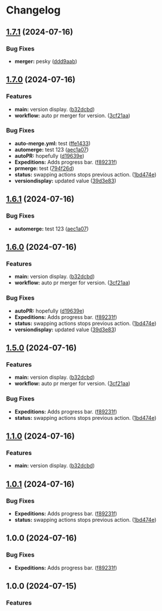 # Changelog

## [1.7.1](https://github.com/Fishbone-Aquatics/Aquarium-Capitalists/compare/v1.7.0...v1.7.1) (2024-07-16)


### Bug Fixes

* **merger:** pesky ([ddd9aab](https://github.com/Fishbone-Aquatics/Aquarium-Capitalists/commit/ddd9aab42632ec3177a18a065947dd4e6884cd62))

## [1.7.0](https://github.com/Fishbone-Aquatics/Aquarium-Capitalists/compare/v1.6.2...v1.7.0) (2024-07-16)


### Features

* **main:** version display. ([b32dcbd](https://github.com/Fishbone-Aquatics/Aquarium-Capitalists/commit/b32dcbd01eb3b964eb67afb2dd41480766eea248))
* **workflow:** auto pr merger for version. ([3cf21aa](https://github.com/Fishbone-Aquatics/Aquarium-Capitalists/commit/3cf21aa72caee60f27ae947471d1f8f1ab4f712a))


### Bug Fixes

* **auto-merge.yml:** test ([ffe1433](https://github.com/Fishbone-Aquatics/Aquarium-Capitalists/commit/ffe1433946ed55aafe3e3d755c292a1c0159f86a))
* **automerge:** test 123 ([aec1a07](https://github.com/Fishbone-Aquatics/Aquarium-Capitalists/commit/aec1a077d1bad5b5f37bca25782d0dd01558298a))
* **autoPR:** hopefully ([d19639e](https://github.com/Fishbone-Aquatics/Aquarium-Capitalists/commit/d19639e327c9ea44b14197e4f87fdd9b3a8f86f5))
* **Expeditions:** Adds progress bar. ([f89231f](https://github.com/Fishbone-Aquatics/Aquarium-Capitalists/commit/f89231fb996df0fe57283c574537ad6cd35ebbee))
* **prmerge:** test ([794f26d](https://github.com/Fishbone-Aquatics/Aquarium-Capitalists/commit/794f26d4ab6b9e523ad311c9120af6a2e83acf88))
* **status:** swapping actions stops previous action. ([1bd474e](https://github.com/Fishbone-Aquatics/Aquarium-Capitalists/commit/1bd474ea03ba2acec9321bc6e0152fb400aa509a))
* **versiondisplay:** updated value ([39d3e83](https://github.com/Fishbone-Aquatics/Aquarium-Capitalists/commit/39d3e837f91c3eaa7a2ea2b9f76eada11e59e37c))

## [1.6.1](https://github.com/Fishbone-Aquatics/Aquarium-Capitalists/compare/v1.6.0...v1.6.1) (2024-07-16)


### Bug Fixes

* **automerge:** test 123 ([aec1a07](https://github.com/Fishbone-Aquatics/Aquarium-Capitalists/commit/aec1a077d1bad5b5f37bca25782d0dd01558298a))

## [1.6.0](https://github.com/Fishbone-Aquatics/Aquarium-Capitalists/compare/v1.5.1...v1.6.0) (2024-07-16)


### Features

* **main:** version display. ([b32dcbd](https://github.com/Fishbone-Aquatics/Aquarium-Capitalists/commit/b32dcbd01eb3b964eb67afb2dd41480766eea248))
* **workflow:** auto pr merger for version. ([3cf21aa](https://github.com/Fishbone-Aquatics/Aquarium-Capitalists/commit/3cf21aa72caee60f27ae947471d1f8f1ab4f712a))


### Bug Fixes

* **autoPR:** hopefully ([d19639e](https://github.com/Fishbone-Aquatics/Aquarium-Capitalists/commit/d19639e327c9ea44b14197e4f87fdd9b3a8f86f5))
* **Expeditions:** Adds progress bar. ([f89231f](https://github.com/Fishbone-Aquatics/Aquarium-Capitalists/commit/f89231fb996df0fe57283c574537ad6cd35ebbee))
* **status:** swapping actions stops previous action. ([1bd474e](https://github.com/Fishbone-Aquatics/Aquarium-Capitalists/commit/1bd474ea03ba2acec9321bc6e0152fb400aa509a))
* **versiondisplay:** updated value ([39d3e83](https://github.com/Fishbone-Aquatics/Aquarium-Capitalists/commit/39d3e837f91c3eaa7a2ea2b9f76eada11e59e37c))

## [1.5.0](https://github.com/Fishbone-Aquatics/Aquarium-Capitalists/compare/v1.4.0...v1.5.0) (2024-07-16)


### Features

* **main:** version display. ([b32dcbd](https://github.com/Fishbone-Aquatics/Aquarium-Capitalists/commit/b32dcbd01eb3b964eb67afb2dd41480766eea248))
* **workflow:** auto pr merger for version. ([3cf21aa](https://github.com/Fishbone-Aquatics/Aquarium-Capitalists/commit/3cf21aa72caee60f27ae947471d1f8f1ab4f712a))


### Bug Fixes

* **Expeditions:** Adds progress bar. ([f89231f](https://github.com/Fishbone-Aquatics/Aquarium-Capitalists/commit/f89231fb996df0fe57283c574537ad6cd35ebbee))
* **status:** swapping actions stops previous action. ([1bd474e](https://github.com/Fishbone-Aquatics/Aquarium-Capitalists/commit/1bd474ea03ba2acec9321bc6e0152fb400aa509a))

## [1.1.0](https://github.com/Fishbone-Aquatics/Aquarium-Capitalists/compare/v1.0.1...v1.1.0) (2024-07-16)


### Features

* **main:** version display. ([b32dcbd](https://github.com/Fishbone-Aquatics/Aquarium-Capitalists/commit/b32dcbd01eb3b964eb67afb2dd41480766eea248))

## [1.0.1](https://github.com/Fishbone-Aquatics/Aquarium-Capitalists/compare/v1.0.0...v1.0.1) (2024-07-16)


### Bug Fixes

* **Expeditions:** Adds progress bar. ([f89231f](https://github.com/Fishbone-Aquatics/Aquarium-Capitalists/commit/f89231fb996df0fe57283c574537ad6cd35ebbee))
* **status:** swapping actions stops previous action. ([1bd474e](https://github.com/Fishbone-Aquatics/Aquarium-Capitalists/commit/1bd474ea03ba2acec9321bc6e0152fb400aa509a))

## 1.0.0 (2024-07-16)


### Bug Fixes

* **Expeditions:** Adds progress bar. ([f89231f](https://github.com/Fishbone-Aquatics/Aquarium-Capitalists/commit/f89231fb996df0fe57283c574537ad6cd35ebbee))

## 1.0.0 (2024-07-15)


### Features
